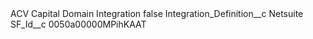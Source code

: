 <?xml version="1.0" encoding="UTF-8"?>
<CustomMetadata xmlns="http://soap.sforce.com/2006/04/metadata" xmlns:xsi="http://www.w3.org/2001/XMLSchema-instance" xmlns:xsd="http://www.w3.org/2001/XMLSchema">
    <label>ACV Capital Domain Integration</label>
    <protected>false</protected>
    <values>
        <field>Integration_Definition__c</field>
        <value xsi:type="xsd:string">Netsuite</value>
    </values>
    <values>
        <field>SF_Id__c</field>
        <value xsi:type="xsd:string">0050a00000MPihKAAT</value>
    </values>
</CustomMetadata>
